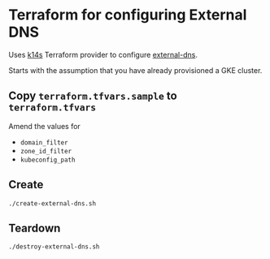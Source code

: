 # Terraform for configuring External DNS

Uses [k14s](https://github.com/k14s/terraform-provider-k14s) Terraform provider to configure [external-dns](https://github.com/kubernetes-sigs/external-dns).

Starts with the assumption that you have already provisioned a GKE cluster.

## Copy `terraform.tfvars.sample` to `terraform.tfvars`

Amend the values for

* `domain_filter`
* `zone_id_filter`
* `kubeconfig_path`

## Create

```
./create-external-dns.sh
```

## Teardown

```
./destroy-external-dns.sh
```
